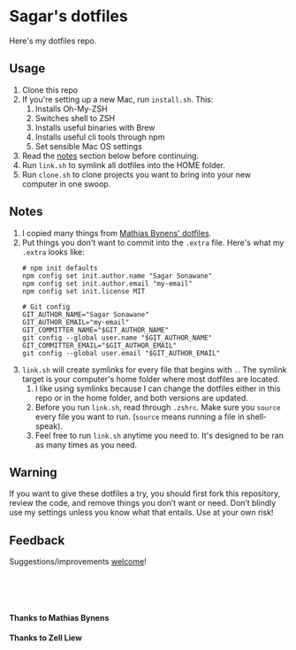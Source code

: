 # Sagar's dotfiles

Here's my dotfiles repo.

## Usage

1. Clone this repo
2. If you're setting up a new Mac, run `install.sh`. This:
	1. Installs Oh-My-ZSH
	2. Switches shell to ZSH
	3. Installs useful binaries with Brew
	4. Installs useful cli tools through npm
	5. Set sensible Mac OS settings
3. Read the [notes](#notes) section below before continuing.
4. Run `link.sh` to symlink all dotfiles into the HOME folder.
5. Run `clone.sh` to clone projects you want to bring into your new computer in one swoop.

## Notes

1. I copied many things from [Mathias Bynens' dotfiles](https://github.com/mathiasbynens/dotfiles).
2. Put things you don't want to commit into the `.extra` file. Here's what my `.extra` looks like:
	```
	# npm init defaults
	npm config set init.author.name "Sagar Sonawane"
	npm config set init.author.email "my-email"
	npm config set init.license MIT

	# Git config
	GIT_AUTHOR_NAME="Sagar Sonawane"
	GIT_AUTHOR_EMAIL="my-email"
	GIT_COMMITTER_NAME="$GIT_AUTHOR_NAME"
	git config --global user.name "$GIT_AUTHOR_NAME"
	GIT_COMMITTER_EMAIL="$GIT_AUTHOR_EMAIL"
	git config --global user.email "$GIT_AUTHOR_EMAIL"
	```
3. `link.sh` will create symlinks for every file that begins with `.`. The symlink target is your computer's home folder where most dotfiles are located.
	1. I like using symlinks because I can change the dotfiles either in this repo or in the home folder, and both versions are updated.
	2. Before you run `link.sh`, read through `.zshrc`. Make sure you `source` every file you want to run. (`source` means running a file in shell-speak).
	3. Feel free to run `link.sh` anytime you need to. It's designed to be ran as many times as you need.

## Warning

If you want to give these dotfiles a try, you should first fork this repository, review the code, and remove things you don’t want or need. Don’t blindly use my settings unless you know what that entails. Use at your own risk!

## Feedback

Suggestions/improvements
[welcome](https://github.com/sagar-r-sonawane/dotfiles/issues)!

<br />
<br />
<br />


#### Thanks to Mathias Bynens
#### Thanks to Zell Liew